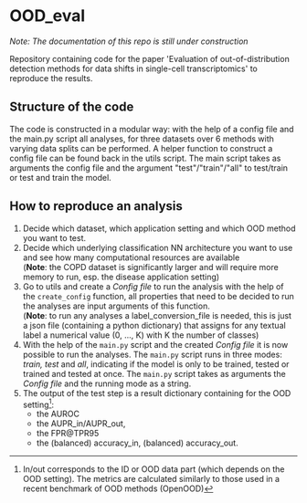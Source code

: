 # OOD_eval

*Note: The documentation of this repo is still under construction*

Repository containing code for the paper 'Evaluation of out-of-distribution detection methods for data shifts in single-cell transcriptomics' to reproduce the results. 

## Structure of the code
The code is constructed in a modular way: with the help of a config file and the main.py script all analyses, for three datasets over 6 methods with varying data splits can be performed. A helper function to construct a config file can be found back in the utils script. The main script takes as arguments the config file and the argument "test"/"train"/"all" to test/train or test and train the model.

## How to reproduce an analysis
1. Decide which dataset, which application setting and which OOD method you want to test.
2. Decide which underlying classification NN architecture you want to use and see how many computational resources are available <br/> (**Note**: the COPD dataset is significantly larger and will require more memory to run, esp. the disease application setting)
3. Go to utils and create a *Config file* to run the analysis with the help of the ```create_config``` function, all properties that need to be decided to run the analyses are input arguments of this function. <br/> (**Note**: to run any analyses a label_conversion_file is needed, this is just a json file (containing a python dictionary) that assigns for any textual label a numerical value (0, ..., K) with K the number of classes)
4. With the help of the ```main.py``` script and the created *Config file* it is now possible to run the analyses. The ```main.py``` script runs in three modes: *train, test* and *all*, indicating if the model is only to be trained, tested or trained and tested at once. The ```main.py``` script takes as arguments the *Config file* and the running mode as a string.
5. The output of the test step is a result dictionary containing for the OOD setting[^1]:
   -  the AUROC
   -  the AUPR_in/AUPR_out,
   -  the FPR@TPR95
   -  the (balanced) accuracy_in, (balanced) accuracy_out.

[^1]: In/out corresponds to the ID or OOD data part (which depends on the OOD setting). The metrics are calculated similarly to those used in a recent benchmark of OOD methods (OpenOOD)


